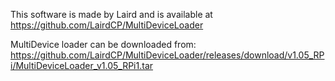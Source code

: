 This software is made by Laird and is available at https://github.com/LairdCP/MultiDeviceLoader 

MultiDevice loader can be downloaded from:
https://github.com/LairdCP/MultiDeviceLoader/releases/download/v1.05_RPi/MultiDeviceLoader_v1.05_RPi1.tar
